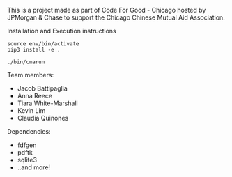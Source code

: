 This is a project made as part of Code For Good - Chicago hosted by JPMorgan & Chase to support the Chicago Chinese Mutual Aid Association.

Installation and Execution instructions
```
source env/bin/activate
pip3 install -e .

./bin/cmarun
```

Team members:
- Jacob Battipaglia
- Anna Reece
- Tiara White-Marshall
- Kevin Lim
- Claudia Quinones

Dependencies:
- fdfgen
- pdftk
- sqlite3
- ..and more!